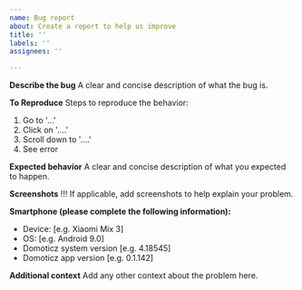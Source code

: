 ```yaml
---
name: Bug report
about: Create a report to help us improve
title: ''
labels: ''
assignees: ''

---
```


**Describe the bug**
A clear and concise description of what the bug is.

**To Reproduce**
Steps to reproduce the behavior:
1. Go to '...'
2. Click on '....'
3. Scroll down to '....'
4. See error

**Expected behavior**
A clear and concise description of what you expected to happen.

**Screenshots** !!!
If applicable, add screenshots to help explain your problem.

**Smartphone (please complete the following information):**
 - Device: [e.g. Xiaomi Mix 3]
 - OS: [e.g. Android 9.0]
 - Domoticz system version [e.g. 4.18545]
 - Domoticz app version [e.g. 0.1.142]

**Additional context**
Add any other context about the problem here.
